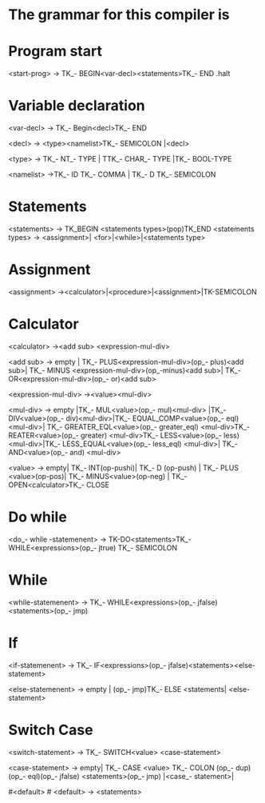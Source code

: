 # The grammar for this compiler is #

# Program start #
  \<start-prog\>   →  TK_-  BEGIN\<var-decl\>\<statements\>TK_- END .halt

# Variable declaration #
 \<var-decl\>  → TK_- Begin\<decl\>TK_- END

 \<decl\>  → \<type\>\<namelist\>TK_- SEMICOLON   |\<decl\> 

 \<type\>  → TK_- NT_- TYPE | TTK_- CHAR_- TYPE |TK_- BOOL-TYPE

 \<namelist\> →TK_- ID   TK_- COMMA  | TK_- D  TK_- SEMICOLON

# Statements #
 \<statements\>  → TK_BEGIN    \<statements types\>(pop)TK_END
 \<statements types\>  → \<assignment\>| \<for\>|\<while\>|\<statements type\>

# Assignment #
 \<assignment\>  →\<calculator\>|\<procedure\>|\<assignment\>|TK-SEMICOLON

# Calculator #
 \<calculator\>  →\<add sub\> \<expression-mul-div\>

 \<add sub\>  → empty | TK_- PLUS\<expression-mul-div\>(op_- plus)\<add sub\>| TK_- MINUS \<expression-mul-div\>(op_-minus)\<add sub\>| TK_- OR\<expression-mul-div\>(op_- or)\<add sub\>

 \<expression-mul-div\>  →\<value\>\<mul-div\>

 \<mul-div\>  → empty |TK_- MUL\<value\>(op_- mul)\<mul-div\>  |TK_- DIV\<value\>(op_- div)\<mul-div\>|TK_- EQUAL_COMP\<value\>(op_- eql) \<mul-div\>| TK_- GREATER_EQL\<value\>(op_- greater_eql) \<mul-div\>TK_- REATER\<value\>(op_- greater) \<mul-div\>TK_- LESS\<value\>(op_- less) \<mul-div\>|TK_- LESS_EQUAL\<value\>(op_- less_eql) \<mul-div\>| TK_- AND\<value\>(op_- and) \<mul-div\>

 \<value\>  → empty| TK_- INT(op-pushi)| TK_- D (op-push) | TK_- PLUS \<value\>(op-pos)| TK_- MINUS\<value\>(op-neg) | TK_- OPEN\<calculator\>TK_- CLOSE

# Do while #
 \<do_- while -statemenent\> →  TK-DO\<statements\>TK_- WHILE\<expressions\>(op_- jtrue)  TK_- SEMICOLON 

# While #
 \<while-statemenent\> → TK_- WHILE\<expressions\>(op_- jfalse)\<statements\>(op_- jmp) 

# If # 
 \<if-statemenent\> → TK_- IF\<expressions\>(op_- jfalse)\<statements\>\<else-statement\>

 \<else-statemenent\> →  empty | (op_- jmp)TK_- ELSE \<statements| \<else-statement\>

# Switch Case #
 \<switch-statement\> → TK_- SWITCH\<value\> \<case-statement\>

 \<case-statement\> → empty| TK_- CASE \<value\> TK_- COLON (op_- dup)(op_- eql)(op_- jfalse) \<statements\>(op_- jmp) |\<case_- statement\>| 

#\<default\> #
 \<default\>  → \<statements\>
